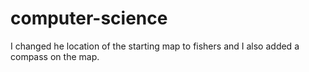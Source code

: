 # computer-science
I changed he location of the starting map to fishers and I also added a compass on the map.
